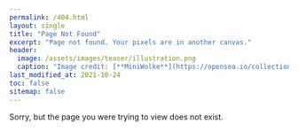 ```yaml
---
permalink: /404.html
layout: single
title: "Page Not Found"
excerpt: "Page not found. Your pixels are in another canvas."
header:
  image: /assets/images/teaser/illustration.png
  caption: "Image credit: [**MiniWolke**](https://opensea.io/collection/clother)"
last_modified_at: 2021-10-24
toc: false
sitemap: false
---
```


Sorry, but the page you were trying to view does not exist.
